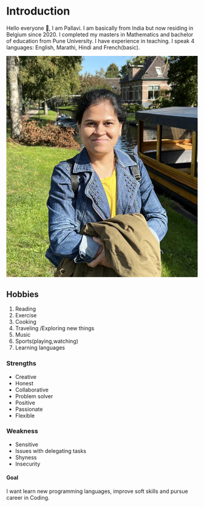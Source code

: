 # Introduction

Hello everyone 👋, I am Pallavi. I am basically from India but now residing in
Belgium since 2020. I completed my masters in Mathematics and bachelor of
education from Pune University. I have experience in teaching. I speak 4
languages: English, Marathi, Hindi and French(basic).

![my photo](./img/Pallavi.jpg)

## Hobbies

1. Reading
2. Exercise
3. Cooking
4. Traveling /Exploring new things
5. Music
6. Sports(playing,watching)
7. Learning languages

### Strengths

- Creative
- Honest
- Collaborative
- Problem solver
- Positive
- Passionate
- Flexible

### Weakness

- Sensitive
- Issues with delegating tasks
- Shyness
- Insecurity

#### Goal

I want learn new programming languages, improve soft skills and pursue career in
Coding.
